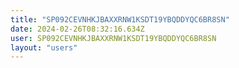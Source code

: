 ```yaml
---
title: "SP092CEVNHKJBAXXRNW1KSDT19YBQDDYQC6BR8SN"
date: 2024-02-26T08:32:16.634Z
user: SP092CEVNHKJBAXXRNW1KSDT19YBQDDYQC6BR8SN
layout: "users"
---
```

    